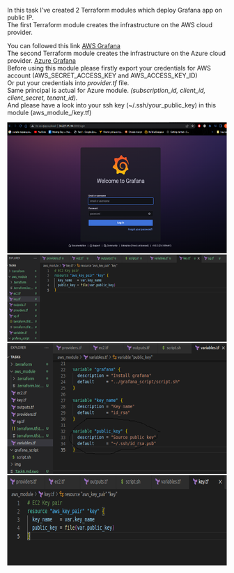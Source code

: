 In this task I've created 2 Terraform modules which deploy Grafana app on public IP. </br>
The first Terraform module creates the infrastructure on the AWS cloud provider. </br>

You can followed this link <a href="http://34.227.17.114:3000/login" > AWS Grafana </a> </br>
The second Terraform module creates the infrastructure on the Azure cloud provider. <a href="http://40.68.63.105:3000/login"> Azure Grafana </a> </br>
Before using this module please firstly export your credentials for AWS account (AWS_SECRET_ACCESS_KEY and AWS_ACCESS_KEY_ID) </br>
Or put your credentials into <i>provider.tf</i> file.</br>
Same principal is actual for Azure module.<i> (subscription_id, client_id, client_secret, tenant_id).</i>
</br>
And please have a look into your ssh key (~/.ssh/your_public_key) in this module (aws_module_/key.tf)

<img src=img/1.png width="600" height="300">
<img src=img/2.png width="600" height="200">
<img src=img/3.png width="647" height="300">
<img src=img/4.png width="743" height="207">
